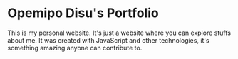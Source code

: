 # Opemipo Disu's Portfolio
This is my personal website. It's just a website where you can explore stuffs about me. It was created with JavaScript and other technologies, it's something amazing anyone can contribute to.
